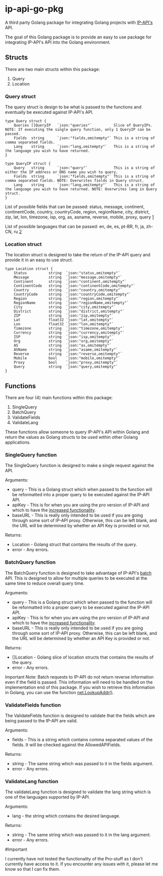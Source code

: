# ip-api-go-pkg

A third party Golang package for integrating Golang projects with [IP-API's](http://ip-api.com/) API.

The goal of this Golang package is to provide an easy to use package for integrating IP-API's API into the Golang environment.

## Structs

There are two main structs within this package:

1. Query
2. Location

### Query struct

The query struct is design to be what is passed to the functions and eventually be executed against IP-API's API.

```
type Query struct {
	Queries	[]QueryIP   `json:"queries"`          Slice of QueryIPs. NOTE: If executing the single query function, only 1 QueryIP can be passed.
	Fields 	string      `json:"fields,omitempty"` This is a string of comma separated fields.
	Lang	string      `json:"lang,omitempty"`   This is a string of the language you wish to have returned.
}

type QueryIP struct {
	Query 	string      `json:"query"`            This is a string of either the IP address or DNS name you wish to query.
	Fields	string      `json:"fields,omitempty"` This is a string of comma separated fields. NOTE: Overwrites fields in Query struct.
	Lang    string      `json:"lang,omitempty"`   This is a string of the language you wish to have returned. NOTE: Overwrites lang in Query struct.
}
```

List of possible fields that can be passed: status, message, continent, continentCode, country, countryCode, region, regionName, city, district, zip, lat, lon, timezone, isp, org, as, asname, reverse, mobile, proxy, query [1](http://ip-api.com/docs/api:json)

List of possible languages that can be passed: en, de, es, pt-BR, fr, ja, zh-CN, ru [2](http://ip-api.com/docs/api:json)

### Location struct

The location struct is designed to take the return of the IP-API query and provide it in an easy to use struct.

```
type Location struct {
	Status 	        string	`json:"status,omitempty"`
	Message	        string	`json:"message,omitempty"`
	Continent       string	`json:"continent,omitempty"`
	ContinentCode   string	`json:"continentCode,omitempty"`
	Country	        string	`json:"country,omitempty"`
	CountryCode     string	`json:"countryCode,omitempty"`
	Region	        string	`json:"region,omitempty"`
	RegionName      string	`json:"regionName,omitempty"`
	City            string	`json:"city,omitempty"`
	District        string	`json:"district,omitempty"`
	ZIP             string	`json:"zip,omitempty"`
	Lat             float32	`json:"lat,omitempty"`
	Lon             float32	`json:"lon,omitempty"`
	Timezone        string	`json:"timezone,omitempty"`
	Currency        string	`json:"currency,omitempty"`
	ISP             string	`json:"isp,omitempty"`
	Org             string	`json:"org,omitempty"`
	AS              string	`json:"as,omitempty"`
	ASName          string	`json:"asame,omitempty"`
	Reverse         string	`json:"reverse,omitempty"`
	Mobile          bool	`json:"mobile,omitempty"`
	Proxy           bool	`json:"proxy,omitempty"`
	Query           string	`json:"query,omitempty"`
}
```

## Functions

There are four (4) main functions within this package:

1. SingleQuery
2. BatchQuery
3. ValidateFields
4. ValidateLang

These functions allow someone to query IP-API's API within Golang and return the values as Golang structs to be used within other Golang applications.

### SingleQuery function

The SingleQuery function is designed to make a single request against the API.

Arguments:
- query - This is a Golang struct which when passed to the function will be reformatted into a proper query to be executed against the IP-API API.
- apiKey - This is for when you are using the pro version of IP-API and which to have the [increased functionality](https://members.ip-api.com/).
- baseURL - This is really only intended to be used if you are going through some sort of IP-API proxy. Otherwise, this can be left blank, and the URL will be determined by whether an API Key is provided or not.

Returns:
- Location - Golang struct that contains the results of the query.
- error - Any errors.

### BatchQuery function

The BatchQuery function is designed to take advantage of IP-API's [batch](http://ip-api.com/docs/api:batch) API. This is designed to allow for multiple queries to be executed at the same time to reduce overall query time.

Arguments:
- query - This is a Golang struct which when passed to the function will be reformatted into a proper query to be executed against the IP-API API.
- apiKey - This is for when you are using the pro version of IP-API and which to have the [increased functionality](https://members.ip-api.com/).
- baseURL - This is really only intended to be used if you are going through some sort of IP-API proxy. Otherwise, this can be left blank, and the URL will be determined by whether an API Key is provided or not.

Returns:
- []Location - Golang slice of location structs that contains the results of the query.
- error - Any errors.

Important Note: Batch requests to IP-API do not return reverse information even if the field is passed. This information will need to be handled on the implementation end of this package. If you wish to retrieve this information in Golang, you can use the function [net.LookupAddr()](https://golang.org/pkg/net/#LookupAddr).

### ValidateFields function

The ValidateFields function is designed to validate that the fields which are being passed to the IP-API are valid.

Arguments:
- fields - This is a string which contains comma separated values of the fields. It will be checked against the AllowedAPIFields.

Returns:
- string - The same string which was passed to it in the fields argument.
- error - Any errors.

### ValidateLang function

The validateLang function is designed to validate the lang string which is one of the languages supported by IP-API.

Arguments:
- lang - the string which contains the desired language.

Returns:
- string - The same string which was passed to it in the lang argument.
- error - Any errors.

#Important

I currently have not tested the functionality of the Pro-stuff as I don't currently have access to it. If you encounter any issues with it, please let me know so that I can fix them.
